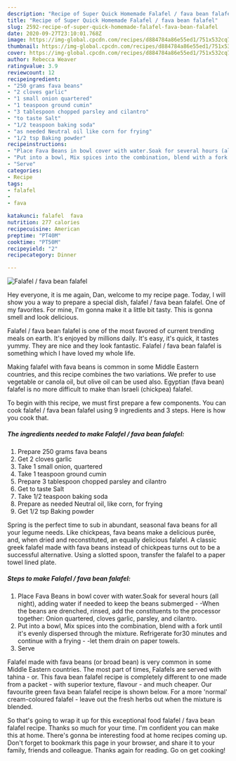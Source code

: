 ```yaml
---
description: "Recipe of Super Quick Homemade Falafel / fava bean falafel"
title: "Recipe of Super Quick Homemade Falafel / fava bean falafel"
slug: 2592-recipe-of-super-quick-homemade-falafel-fava-bean-falafel
date: 2020-09-27T23:10:01.768Z
image: https://img-global.cpcdn.com/recipes/d884784a86e55ed1/751x532cq70/falafel-fava-bean-falafel-recipe-main-photo.jpg
thumbnail: https://img-global.cpcdn.com/recipes/d884784a86e55ed1/751x532cq70/falafel-fava-bean-falafel-recipe-main-photo.jpg
cover: https://img-global.cpcdn.com/recipes/d884784a86e55ed1/751x532cq70/falafel-fava-bean-falafel-recipe-main-photo.jpg
author: Rebecca Weaver
ratingvalue: 3.9
reviewcount: 12
recipeingredient:
- "250 grams fava beans"
- "2 cloves garlic"
- "1 small onion quartered"
- "1 teaspoon ground cumin"
- "3 tablespoon chopped parsley and cilantro"
- "to taste Salt"
- "1/2 teaspoon baking soda"
- "as needed Neutral oil like corn for frying"
- "1/2 tsp Baking powder"
recipeinstructions:
- "Place Fava Beans in bowl cover with water.Soak for several hours (all night), adding water if needed to keep the beans submerged -When the beans are drenched, rinsed, add the constituents to the processor together: Onion quartered, cloves garlic, parsley, and cilantro."
- "Put into a bowl, Mix spices into the combination, blend with a fork until it&#39;s evenly dispersed through the mixture. Refrigerate for30 minutes and continue with a frying -let them drain on paper towels."
- "Serve"
categories:
- Recipe
tags:
- falafel
- 
- fava

katakunci: falafel  fava 
nutrition: 277 calories
recipecuisine: American
preptime: "PT40M"
cooktime: "PT50M"
recipeyield: "2"
recipecategory: Dinner

---
```



![Falafel / fava bean falafel](https://img-global.cpcdn.com/recipes/d884784a86e55ed1/751x532cq70/falafel-fava-bean-falafel-recipe-main-photo.jpg)

Hey everyone, it is me again, Dan, welcome to my recipe page. Today, I will show you a way to prepare a special dish, falafel / fava bean falafel. One of my favorites. For mine, I'm gonna make it a little bit tasty. This is gonna smell and look delicious.

Falafel / fava bean falafel is one of the most favored of current trending meals on earth. It's enjoyed by millions daily. It's easy, it's quick, it tastes yummy. They are nice and they look fantastic. Falafel / fava bean falafel is something which I have loved my whole life.

Making falafel with fava beans is common in some Middle Eastern countries, and this recipe combines the two variations. We prefer to use vegetable or canola oil, but olive oil can be used also. Egyptian (fava bean) falafel is no more difficult to make than Israeli (chickpea) falafel.


To begin with this recipe, we must first prepare a few components. You can cook falafel / fava bean falafel using 9 ingredients and 3 steps. Here is how you cook that.

<!--inarticleads1-->

##### The ingredients needed to make Falafel / fava bean falafel:

1. Prepare 250 grams fava beans
1. Get 2 cloves garlic
1. Take 1 small onion, quartered
1. Take 1 teaspoon ground cumin
1. Prepare 3 tablespoon chopped parsley and cilantro
1. Get to taste Salt
1. Take 1/2 teaspoon baking soda
1. Prepare as needed Neutral oil, like corn, for frying
1. Get 1/2 tsp Baking powder


Spring is the perfect time to sub in abundant, seasonal fava beans for all your legume needs. Like chickpeas, fava beans make a delicious purée, and, when dried and reconstituted, an equally delicious falafel. A classic greek falafel made with fava beans instead of chickpeas turns out to be a successful alternative. Using a slotted spoon, transfer the falafel to a paper towel lined plate. 

<!--inarticleads2-->

##### Steps to make Falafel / fava bean falafel:

1. Place Fava Beans in bowl cover with water.Soak for several hours (all night), adding water if needed to keep the beans submerged - -When the beans are drenched, rinsed, add the constituents to the processor together: Onion quartered, cloves garlic, parsley, and cilantro.
1. Put into a bowl, Mix spices into the combination, blend with a fork until it&#39;s evenly dispersed through the mixture. Refrigerate for30 minutes and continue with a frying - -let them drain on paper towels.
1. Serve


Falafel made with fava beans (or broad bean) is very common in some Middle Eastern countries. The most part of times, Falafels are served with tahina - or. This fava bean falafel recipe is completely different to one made from a packet - with superior texture, flavour - and much cheaper. Our favourite green fava bean falafel recipe is shown below. For a more &#39;normal&#39; cream-coloured falafel - leave out the fresh herbs out when the mixture is blended. 

So that's going to wrap it up for this exceptional food falafel / fava bean falafel recipe. Thanks so much for your time. I'm confident you can make this at home. There's gonna be interesting food at home recipes coming up. Don't forget to bookmark this page in your browser, and share it to your family, friends and colleague. Thanks again for reading. Go on get cooking!
